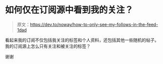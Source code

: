 # 如何仅在订阅源中看到我的关注？

> 原文：<https://dev.to/noway/how-to-only-see-my-follows-in-the-feed-1dad>

看起来我的订阅不仅包括我关注的标签和个人资料，还包括其他一些随机的帖子。我的订阅源上怎么只有关注和被关注的标签？

谢谢
